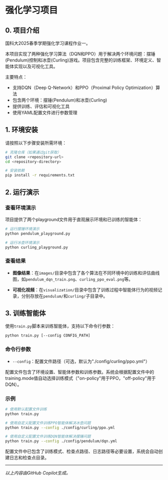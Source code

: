 # 强化学习项目

## 0. 项目介绍

国科大2025春季学期强化学习课程作业一。  
  
本项目实现了两种强化学习算法（DQN和PPO）用于解决两个环境问题：摆锤(Pendulum)控制和冰壶(Curling)游戏。项目包含完整的训练框架、环境定义、智能体实现以及可视化工具。

主要特点：
- 支持DQN（Deep Q-Network）和PPO（Proximal Policy Optimization）算法
- 包含两个环境：摆锤(Pendulum)和冰壶(Curling)
- 提供训练、评估和可视化工具
- 使用YAML配置文件进行参数管理

## 1. 环境安装

请按照以下步骤安装所需环境：

```bash
# 克隆仓库（如果通过git获取）
git clone <repository-url>
cd <repository-directory>

# 安装依赖
pip install -r requirements.txt
```

## 2. 运行演示

### 查看环境演示

项目提供了两个playground文件用于直观展示环境和已训练的智能体：

```bash
# 运行摆锤环境演示
python pendulum_playground.py

# 运行冰壶环境演示
python curling_playground.py
```

### 查看结果

- **图像结果**：在`images/`目录中包含了各个算法在不同环境中的训练和评估曲线图，如`pendulum_dqn_train.png`、`curling_ppo_eval.png`等。

- **可视化视频**：在`visualization/`目录中包含了训练过程中智能体行为的视频记录，分别存放在`pendulum/`和`curling/`子目录中。

## 3. 训练智能体

使用`train.py`脚本来训练智能体，支持以下命令行参数：

```bash
python train.py [--config CONFIG_PATH]
```

### 命令行参数

- `--config`：配置文件路径（可选，默认为"./config/curling/ppo.yml"）

配置文件包含了环境设置、智能体参数和训练参数。系统会根据配置文件中的training.mode值自动选择训练模式（"on-policy"用于PPO，"off-policy"用于DQN）。

### 示例

```bash
# 使用默认配置文件训练
python train.py

# 使用自定义配置文件训练PPO智能体解决冰壶问题
python train.py --config ./config/curling/ppo.yml

# 使用自定义配置文件训练DQN智能体解决摆锤问题
python train.py --config ./config/pendulum/dqn.yml
```

配置文件中已包含了训练模式、检查点路径、日志路径等必要设置，系统会自动创建日志和检查点目录。  
  
  

---

*以上内容由GitHub Copilot生成。*
